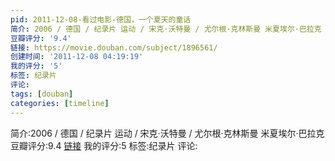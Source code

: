 ```yaml
---
pid: 2011-12-08-看过电影-德国，一个夏天的童话
简介: 2006 / 德国 / 纪录片 运动 / 宋克·沃特曼 / 尤尔根·克林斯曼 米夏埃尔·巴拉克
豆瓣评分: '9.4'
链接: https://movie.douban.com/subject/1896561/
创建时间: '2011-12-08 04:19:19'
我的评分: '5'
标签: 纪录片
评论:
tags: [douban]
categories: [timeline]
---
```

简介:2006 / 德国 / 纪录片 运动 / 宋克·沃特曼 / 尤尔根·克林斯曼 米夏埃尔·巴拉克
豆瓣评分:9.4
[链接](https://movie.douban.com/subject/1896561/)
我的评分:5
标签:纪录片
评论:
